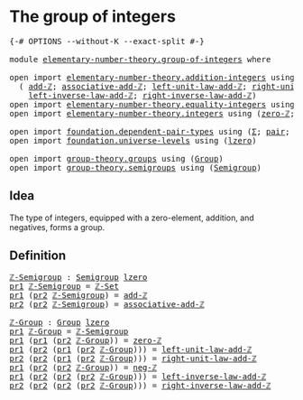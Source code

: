 # The group of integers

<pre class="Agda"><a id="34" class="Symbol">{-#</a> <a id="38" class="Keyword">OPTIONS</a> <a id="46" class="Pragma">--without-K</a> <a id="58" class="Pragma">--exact-split</a> <a id="72" class="Symbol">#-}</a>

<a id="77" class="Keyword">module</a> <a id="84" href="elementary-number-theory.group-of-integers.html" class="Module">elementary-number-theory.group-of-integers</a> <a id="127" class="Keyword">where</a>

<a id="134" class="Keyword">open</a> <a id="139" class="Keyword">import</a> <a id="146" href="elementary-number-theory.addition-integers.html" class="Module">elementary-number-theory.addition-integers</a> <a id="189" class="Keyword">using</a>
  <a id="197" class="Symbol">(</a> <a id="199" href="elementary-number-theory.addition-integers.html#1489" class="Function">add-ℤ</a><a id="204" class="Symbol">;</a> <a id="206" href="elementary-number-theory.addition-integers.html#5297" class="Function">associative-add-ℤ</a><a id="223" class="Symbol">;</a> <a id="225" href="elementary-number-theory.addition-integers.html#1948" class="Function">left-unit-law-add-ℤ</a><a id="244" class="Symbol">;</a> <a id="246" href="elementary-number-theory.addition-integers.html#2042" class="Function">right-unit-law-add-ℤ</a><a id="266" class="Symbol">;</a>
    <a id="272" href="elementary-number-theory.addition-integers.html#7226" class="Function">left-inverse-law-add-ℤ</a><a id="294" class="Symbol">;</a> <a id="296" href="elementary-number-theory.addition-integers.html#7735" class="Function">right-inverse-law-add-ℤ</a><a id="319" class="Symbol">)</a>
<a id="321" class="Keyword">open</a> <a id="326" class="Keyword">import</a> <a id="333" href="elementary-number-theory.equality-integers.html" class="Module">elementary-number-theory.equality-integers</a> <a id="376" class="Keyword">using</a> <a id="382" class="Symbol">(</a><a id="383" href="elementary-number-theory.equality-integers.html#3338" class="Function">ℤ-Set</a><a id="388" class="Symbol">)</a>
<a id="390" class="Keyword">open</a> <a id="395" class="Keyword">import</a> <a id="402" href="elementary-number-theory.integers.html" class="Module">elementary-number-theory.integers</a> <a id="436" class="Keyword">using</a> <a id="442" class="Symbol">(</a><a id="443" href="elementary-number-theory.integers.html#2119" class="Function">zero-ℤ</a><a id="449" class="Symbol">;</a> <a id="451" href="elementary-number-theory.integers.html#3883" class="Function">neg-ℤ</a><a id="456" class="Symbol">)</a>

<a id="459" class="Keyword">open</a> <a id="464" class="Keyword">import</a> <a id="471" href="foundation.dependent-pair-types.html" class="Module">foundation.dependent-pair-types</a> <a id="503" class="Keyword">using</a> <a id="509" class="Symbol">(</a><a id="510" href="foundation-core.dependent-pair-types.html#502" class="Record">Σ</a><a id="511" class="Symbol">;</a> <a id="513" href="foundation-core.dependent-pair-types.html#575" class="InductiveConstructor">pair</a><a id="517" class="Symbol">;</a> <a id="519" href="foundation-core.dependent-pair-types.html#592" class="Field">pr1</a><a id="522" class="Symbol">;</a> <a id="524" href="foundation-core.dependent-pair-types.html#604" class="Field">pr2</a><a id="527" class="Symbol">)</a>
<a id="529" class="Keyword">open</a> <a id="534" class="Keyword">import</a> <a id="541" href="foundation.universe-levels.html" class="Module">foundation.universe-levels</a> <a id="568" class="Keyword">using</a> <a id="574" class="Symbol">(</a><a id="575" href="Agda.Primitive.html#764" class="Primitive">lzero</a><a id="580" class="Symbol">)</a>

<a id="583" class="Keyword">open</a> <a id="588" class="Keyword">import</a> <a id="595" href="group-theory.groups.html" class="Module">group-theory.groups</a> <a id="615" class="Keyword">using</a> <a id="621" class="Symbol">(</a><a id="622" href="group-theory.groups.html#2468" class="Function">Group</a><a id="627" class="Symbol">)</a>
<a id="629" class="Keyword">open</a> <a id="634" class="Keyword">import</a> <a id="641" href="group-theory.semigroups.html" class="Module">group-theory.semigroups</a> <a id="665" class="Keyword">using</a> <a id="671" class="Symbol">(</a><a id="672" href="group-theory.semigroups.html#737" class="Function">Semigroup</a><a id="681" class="Symbol">)</a>
</pre>
## Idea

The type of integers, equipped with a zero-element, addition, and negatives, forms a group.

## Definition

<pre class="Agda"><a id="ℤ-Semigroup"></a><a id="813" href="elementary-number-theory.group-of-integers.html#813" class="Function">ℤ-Semigroup</a> <a id="825" class="Symbol">:</a> <a id="827" href="group-theory.semigroups.html#737" class="Function">Semigroup</a> <a id="837" href="Agda.Primitive.html#764" class="Primitive">lzero</a>
<a id="843" href="foundation-core.dependent-pair-types.html#592" class="Field">pr1</a> <a id="847" href="elementary-number-theory.group-of-integers.html#813" class="Function">ℤ-Semigroup</a> <a id="859" class="Symbol">=</a> <a id="861" href="elementary-number-theory.equality-integers.html#3338" class="Function">ℤ-Set</a>
<a id="867" href="foundation-core.dependent-pair-types.html#592" class="Field">pr1</a> <a id="871" class="Symbol">(</a><a id="872" href="foundation-core.dependent-pair-types.html#604" class="Field">pr2</a> <a id="876" href="elementary-number-theory.group-of-integers.html#813" class="Function">ℤ-Semigroup</a><a id="887" class="Symbol">)</a> <a id="889" class="Symbol">=</a> <a id="891" href="elementary-number-theory.addition-integers.html#1489" class="Function">add-ℤ</a>
<a id="897" href="foundation-core.dependent-pair-types.html#604" class="Field">pr2</a> <a id="901" class="Symbol">(</a><a id="902" href="foundation-core.dependent-pair-types.html#604" class="Field">pr2</a> <a id="906" href="elementary-number-theory.group-of-integers.html#813" class="Function">ℤ-Semigroup</a><a id="917" class="Symbol">)</a> <a id="919" class="Symbol">=</a> <a id="921" href="elementary-number-theory.addition-integers.html#5297" class="Function">associative-add-ℤ</a>

<a id="ℤ-Group"></a><a id="940" href="elementary-number-theory.group-of-integers.html#940" class="Function">ℤ-Group</a> <a id="948" class="Symbol">:</a> <a id="950" href="group-theory.groups.html#2468" class="Function">Group</a> <a id="956" href="Agda.Primitive.html#764" class="Primitive">lzero</a>
<a id="962" href="foundation-core.dependent-pair-types.html#592" class="Field">pr1</a> <a id="966" href="elementary-number-theory.group-of-integers.html#940" class="Function">ℤ-Group</a> <a id="974" class="Symbol">=</a> <a id="976" href="elementary-number-theory.group-of-integers.html#813" class="Function">ℤ-Semigroup</a>
<a id="988" href="foundation-core.dependent-pair-types.html#592" class="Field">pr1</a> <a id="992" class="Symbol">(</a><a id="993" href="foundation-core.dependent-pair-types.html#592" class="Field">pr1</a> <a id="997" class="Symbol">(</a><a id="998" href="foundation-core.dependent-pair-types.html#604" class="Field">pr2</a> <a id="1002" href="elementary-number-theory.group-of-integers.html#940" class="Function">ℤ-Group</a><a id="1009" class="Symbol">))</a> <a id="1012" class="Symbol">=</a> <a id="1014" href="elementary-number-theory.integers.html#2119" class="Function">zero-ℤ</a>
<a id="1021" href="foundation-core.dependent-pair-types.html#592" class="Field">pr1</a> <a id="1025" class="Symbol">(</a><a id="1026" href="foundation-core.dependent-pair-types.html#604" class="Field">pr2</a> <a id="1030" class="Symbol">(</a><a id="1031" href="foundation-core.dependent-pair-types.html#592" class="Field">pr1</a> <a id="1035" class="Symbol">(</a><a id="1036" href="foundation-core.dependent-pair-types.html#604" class="Field">pr2</a> <a id="1040" href="elementary-number-theory.group-of-integers.html#940" class="Function">ℤ-Group</a><a id="1047" class="Symbol">)))</a> <a id="1051" class="Symbol">=</a> <a id="1053" href="elementary-number-theory.addition-integers.html#1948" class="Function">left-unit-law-add-ℤ</a>
<a id="1073" href="foundation-core.dependent-pair-types.html#604" class="Field">pr2</a> <a id="1077" class="Symbol">(</a><a id="1078" href="foundation-core.dependent-pair-types.html#604" class="Field">pr2</a> <a id="1082" class="Symbol">(</a><a id="1083" href="foundation-core.dependent-pair-types.html#592" class="Field">pr1</a> <a id="1087" class="Symbol">(</a><a id="1088" href="foundation-core.dependent-pair-types.html#604" class="Field">pr2</a> <a id="1092" href="elementary-number-theory.group-of-integers.html#940" class="Function">ℤ-Group</a><a id="1099" class="Symbol">)))</a> <a id="1103" class="Symbol">=</a> <a id="1105" href="elementary-number-theory.addition-integers.html#2042" class="Function">right-unit-law-add-ℤ</a>
<a id="1126" href="foundation-core.dependent-pair-types.html#592" class="Field">pr1</a> <a id="1130" class="Symbol">(</a><a id="1131" href="foundation-core.dependent-pair-types.html#604" class="Field">pr2</a> <a id="1135" class="Symbol">(</a><a id="1136" href="foundation-core.dependent-pair-types.html#604" class="Field">pr2</a> <a id="1140" href="elementary-number-theory.group-of-integers.html#940" class="Function">ℤ-Group</a><a id="1147" class="Symbol">))</a> <a id="1150" class="Symbol">=</a> <a id="1152" href="elementary-number-theory.integers.html#3883" class="Function">neg-ℤ</a>
<a id="1158" href="foundation-core.dependent-pair-types.html#592" class="Field">pr1</a> <a id="1162" class="Symbol">(</a><a id="1163" href="foundation-core.dependent-pair-types.html#604" class="Field">pr2</a> <a id="1167" class="Symbol">(</a><a id="1168" href="foundation-core.dependent-pair-types.html#604" class="Field">pr2</a> <a id="1172" class="Symbol">(</a><a id="1173" href="foundation-core.dependent-pair-types.html#604" class="Field">pr2</a> <a id="1177" href="elementary-number-theory.group-of-integers.html#940" class="Function">ℤ-Group</a><a id="1184" class="Symbol">)))</a> <a id="1188" class="Symbol">=</a> <a id="1190" href="elementary-number-theory.addition-integers.html#7226" class="Function">left-inverse-law-add-ℤ</a>
<a id="1213" href="foundation-core.dependent-pair-types.html#604" class="Field">pr2</a> <a id="1217" class="Symbol">(</a><a id="1218" href="foundation-core.dependent-pair-types.html#604" class="Field">pr2</a> <a id="1222" class="Symbol">(</a><a id="1223" href="foundation-core.dependent-pair-types.html#604" class="Field">pr2</a> <a id="1227" class="Symbol">(</a><a id="1228" href="foundation-core.dependent-pair-types.html#604" class="Field">pr2</a> <a id="1232" href="elementary-number-theory.group-of-integers.html#940" class="Function">ℤ-Group</a><a id="1239" class="Symbol">)))</a> <a id="1243" class="Symbol">=</a> <a id="1245" href="elementary-number-theory.addition-integers.html#7735" class="Function">right-inverse-law-add-ℤ</a>
</pre>